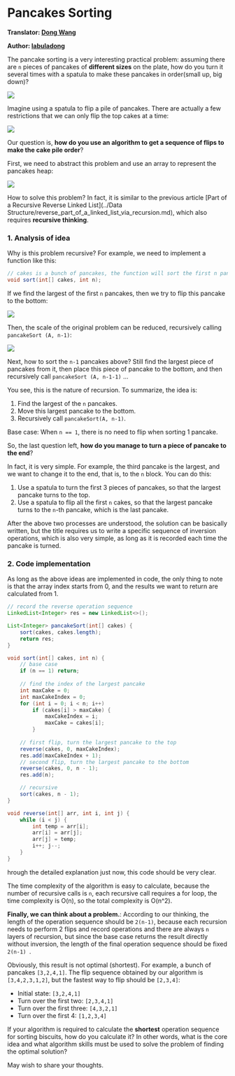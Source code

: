 # Pancakes Sorting

**Translator: [Dong Wang](https://github.com/Coder2Programmer)**

**Author: [labuladong](https://github.com/labuladong)**

The pancake sorting is a very interesting practical problem: assuming there are `n` pieces of pancakes of **different sizes** on the plate, how do you turn it several times with a spatula to make these pancakes in order(small up, big down)?

![](../Pictures/pancakeSort/1.jpg)

Imagine using a spatula to flip a pile of pancakes. There are actually a few restrictions that we can only flip the top cakes at a time:

![](../Pictures/pancakeSort/2.png)

Our question is, **how do you use an algorithm to get a sequence of flips to make the cake pile order**?

First, we need to abstract this problem and use an array to represent the pancakes heap:

![](../Pictures/pancakeSort/title.png)

How to solve this problem? In fact, it is similar to the previous article [Part of a Recursive Reverse Linked List](../Data Structure/reverse_part_of_a_linked_list_via_recursion.md), which also requires **recursive thinking**.

### 1. Analysis of idea

Why is this problem recursive? For example, we need to implement a function like this:

```java
// cakes is a bunch of pancakes, the function will sort the first n pancakes
void sort(int[] cakes, int n);
```

If we find the largest of the first `n` pancakes, then we try to flip this pancake to the bottom:

![](../Pictures/pancakeSort/3.jpg)

Then, the scale of the original problem can be reduced, recursively calling `pancakeSort (A, n-1)`:

![](../Pictures/pancakeSort/4.jpg)

Next, how to sort the `n-1` pancakes above? Still find the largest piece of pancakes from it, then place this piece of pancake to the bottom, and then recursively call `pancakeSort (A, n-1-1)` ...

You see, this is the nature of recursion. To summarize, the idea is:

1. Find the largest of the `n` pancakes.
2. Move this largest pancake to the bottom.
3. Recursively call `pancakeSort(A, n-1)`.

Base case: When `n == 1`, there is no need to flip when sorting 1 pancake.

So, the last question left, **how do you manage to turn a piece of pancake to the end**?

In fact, it is very simple. For example, the third pancake is the largest, and we want to change it to the end, that is, to the `n` block. You can do this:

1. Use a spatula to turn the first 3 pieces of pancakes, so that the largest pancake turns to the top.
2. Use a spatula to flip all the first `n` cakes, so that the largest pancake turns to the `n`-th pancake, which is the last pancake.

After the above two processes are understood, the solution can be basically written, but the title requires us to write a specific sequence of inversion operations, which is also very simple, as long as it is recorded each time the pancake is turned.

### 2. Code implementation

As long as the above ideas are implemented in code, the only thing to note is that the array index starts from 0, and the results we want to return are calculated from 1.

```java
// record the reverse operation sequence
LinkedList<Integer> res = new LinkedList<>();

List<Integer> pancakeSort(int[] cakes) {
    sort(cakes, cakes.length);
    return res;
}

void sort(int[] cakes, int n) {
    // base case
    if (n == 1) return;
    
    // find the index of the largest pancake
    int maxCake = 0;
    int maxCakeIndex = 0;
    for (int i = 0; i < n; i++)
        if (cakes[i] > maxCake) {
            maxCakeIndex = i;
            maxCake = cakes[i];
        }
    
    // first flip, turn the largest pancake to the top
    reverse(cakes, 0, maxCakeIndex);
    res.add(maxCakeIndex + 1);
    // second flip, turn the largest pancake to the bottom
    reverse(cakes, 0, n - 1);
    res.add(n);

    // recursive
    sort(cakes, n - 1);
}

void reverse(int[] arr, int i, int j) {
    while (i < j) {
        int temp = arr[i];
        arr[i] = arr[j];
        arr[j] = temp;
        i++; j--;
    }
}
```

hrough the detailed explanation just now, this code should be very clear.

The time complexity of the algorithm is easy to calculate, because the number of recursive calls is `n`, each recursive call requires a for loop, the time complexity is O(n), so the total complexity is O(n^2).

**Finally, we can think about a problem.**: According to our thinking, the length of the operation sequence should be `2(n-1)`, because each recursion needs to perform 2 flips and record operations and there are always `n` layers of recursion, but since the base case returns the result directly without inversion, the length of the final operation sequence should be fixed `2(n-1) `.

Obviously, this result is not optimal (shortest). For example, a bunch of pancakes `[3,2,4,1]`. The flip sequence obtained by our algorithm is `[3,4,2,3,1,2]`, but the fastest way to flip should be ` [2,3,4] `:

* Initial state: `[3,2,4,1]`
* Turn over the first two: `[2,3,4,1]`
* Turn over the first three: `[4,3,2,1]`
* Turn over the first 4: `[1,2,3,4]`

If your algorithm is required to calculate the **shortest** operation sequence for sorting biscuits, how do you calculate it? In other words, what is the core idea and what algorithm skills must be used to solve the problem of finding the optimal solution?

May wish to share your thoughts.
